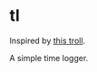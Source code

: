# tl

Inspired by [this troll](https://stackoverflow.com/a/398431/1807182).

A  simple time logger.
